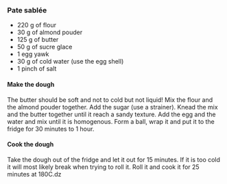 ### Pate sablée

* 220 g of flour
* 30 g of almond pouder
* 125 g of butter
* 50 g of sucre glace
* 1 egg yawk
* 30 g of cold water (use the egg shell)
* 1 pinch of salt

#### Make the dough
The butter should be soft and not to cold but not liquid!
Mix the flour and the almond pouder together. Add the sugar (use a strainer). 
Knead the mix and the butter together until it reach a sandy texture.
Add the egg and the water and mix until it is homogenous.
Form a ball, wrap it and put it to the fridge for 30 minutes to 1 hour.

#### Cook the dough
Take the dough out of the fridge and let it out for 15 minutes. 
If it is too cold it will most likely break when trying to roll it.
Roll it and cook it for 25 minutes at 180C.dz
